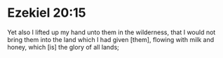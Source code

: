 # Ezekiel 20:15

Yet also I lifted up my hand unto them in the wilderness, that I would not bring them into the land which I had given [them], flowing with milk and honey, which [is] the glory of all lands;